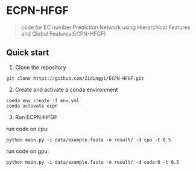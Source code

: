 # ECPN-HFGF

>code for EC number Prediction Network using Hierarchical Features and Global Features(ECPN-HFGF)

## Quick start

1. Clone the repository

`git clone https://github.com/Zidingyi/ECPN-HFGF.git`

2. Create and activate a conda environment

```
conda env create -f env.yml
conda activate ecpn
```

3. Run ECPN-HFGF

run code on cpu:

`python main.py -i data/example.fasta -o result/ -d cpu -t 0.5`

run code on gpu:

`python main.py -i data/example.fasta -o result/ -d cuda:0 -t 0.5`
